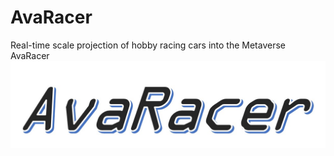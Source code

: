 # AvaRacer
Real-time scale projection of hobby racing cars into the Metaverse
AvaRacer
![AvaRacerLogo](img/AvaRacer_logo.jpg)  

